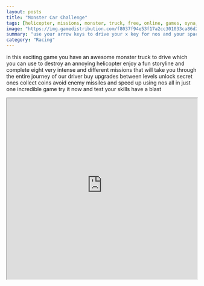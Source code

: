 ```yaml
---
layout: posts
title: "Monster Car Challenge"
tags: [helicopter, missions, monster, truck, free, online, games, oyna, game, free, games, play, play, games]
image: "https://img.gamedistribution.com/f8037f94e53f17a2cc301033ca86d278.jpg"
summary: "use your arrow keys to drive your x key for nos and your space bar to brake  free online games oyna game free games play play games"
category: "Racing"
---
```


in this exciting game you have an awesome monster truck to drive which you can use to destroy an annoying helicopter enjoy a fun storyline and complete eight very intense and different missions that will take you through the entire journey of our driver buy upgrades between levels unlock secret ones collect coins avoid enemy missiles and speed up using nos all in just one incredible game try it now and test your skills have a blast

<iframe width="100%" height="480px;" src="https://flash.gamedistribution.com?game=f8037f94e53f17a2cc301033ca86d278"></iframe>